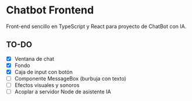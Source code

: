 # Chatbot Frontend

Front-end sencillo en TypeScript y React para proyecto de ChatBot con IA.

## TO-DO
- [x] Ventana de chat
- [x] Fondo
- [x] Caja de input con botón
- [ ] Componente MessageBox (burbuja con texto)
- [ ] Efectos visuales y sonoros
- [ ] Acoplar a servidor Node de asistente IA